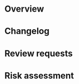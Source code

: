# Overview

<!--
Use this section to describe your pull-request at a high level. If the PR addresses any open issues, please tag the issues here.
-->

# Changelog

<!--
List out the changes to the code in this PR. Please try your best to categorize your changes and describe what has changed and why.

Example changelog:
- Fixed app crash when trying to calibrate an illegal pipette
- Added state to API to track pipette usage
- Updated API docs to mention only two pipettes are supported

IMPORTANT: MAKE SURE ANY BREAKING CHANGES ARE PROPERLY COMMUNICATED
-->

# Review requests

<!--
Describe any requests for your reviewers here.
-->

# Risk assessment

<!--
Carefully go over your pull request and look at the other parts of the codebase it may affect. Look for the possibility, even if you think it's small, that your change may affect some other part of the system - for instance, changing return tip behavior in protocol may also change the behavior of labware calibration.

Identify the other parts of the system your codebase may affect, so that in addition to your own review and testing, other people who may not have the system internalized as much as you can focus their attention and testing there.
-->
